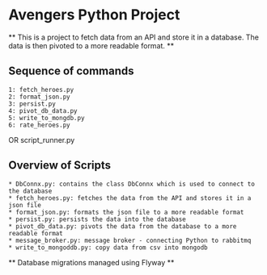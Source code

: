 
# Avengers Python Project

** This is a project to fetch data from an API and store it in a database. The data is then pivoted to a more readable format. **

##  Sequence of commands
    1: fetch_heroes.py
    2: format_json.py
    3: persist.py
    4: pivot_db_data.py
    5: write_to_mongdb.py 
    6: rate_heroes.py
OR 
    script_runner.py

##  Overview of Scripts
    * DbConnx.py: contains the class DbConnx which is used to connect to the database
    * fetch_heroes.py: fetches the data from the API and stores it in a json file
    * format_json.py: formats the json file to a more readable format
    * persist.py: persists the data into the database
    * pivot_db_data.py: pivots the data from the database to a more readable format
    * message_broker.py: message broker - connecting Python to rabbitmq
    * write_to_mongoddb.py: copy data from csv into mongodb

** Database migrations managed using Flyway ** 
